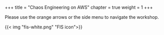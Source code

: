 +++
title = "Chaos Engineering on AWS"
chapter = true
weight = 1
+++

Please use the orange arrows or the side menu to navigate the workshop.

[//]: # "Rather than this image, it's better to show architecture diagram of this workshop. See example [here](https://www.eksworkshop.com/)"

{{< img "fis-white.png" "FIS icon">}}